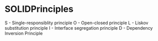 # SOLIDPrinciples
S - Single-responsiblity principle O - Open-closed principle L - Liskov substitution principle I - Interface segregation principle D - Dependency Inversion Principle
